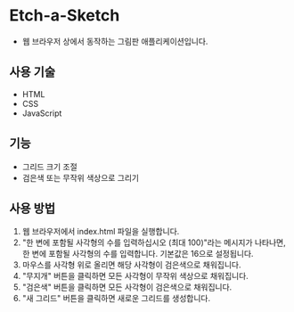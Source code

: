 # Etch-a-Sketch

- 웹 브라우저 상에서 동작하는 그림판 애플리케이션입니다.

## 사용 기술

- HTML
- CSS
- JavaScript

## 기능

- 그리드 크기 조절
- 검은색 또는 무작위 색상으로 그리기

## 사용 방법

1. 웹 브라우저에서 index.html 파일을 실행합니다.
2. "한 변에 포함될 사각형의 수를 입력하십시오 (최대 100)"라는 메시지가 나타나면, 한 변에 포함될 사각형의 수를 입력합니다. 기본값은 16으로 설정됩니다.
3. 마우스를 사각형 위로 올리면 해당 사각형이 검은색으로 채워집니다.
4. "무지개" 버튼을 클릭하면 모든 사각형이 무작위 색상으로 채워집니다.
5. "검은색" 버튼을 클릭하면 모든 사각형이 검은색으로 채워집니다.
6. "새 그리드" 버튼을 클릭하면 새로운 그리드를 생성합니다.
